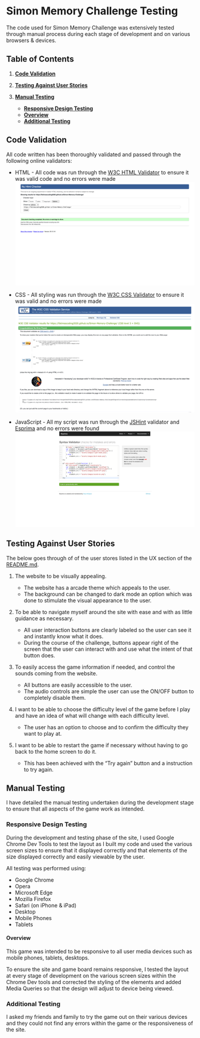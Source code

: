 # Simon Memory Challenge Testing

The code used for Simon Memory Challenge was extensively tested through manual process during each stage of development and on various browsers & devices.

## Table of Contents

1. [**Code Validation**](#code-validation)

2. [**Testing Against User Stories**](#testing-against-user-stories)

3. [**Manual Testing**](#manual-testing)
    - [**Responsive Design Testing**](#responsive-design-testing)
    - [**Overview**](#overview)
    - [**Additional Testing**](#additional-testing)

## Code Validation


All code written has been thoroughly validated and passed through the following online validators:

- HTML - All code was run through the [W3C HTML Validator](https://validator.w3.org/) to ensure it was valid code and no errors were made ![HTML Validator](testingfiles/HTMLValidator.png)

- CSS - All styling was run through the [W3C CSS Validator](https://jigsaw.w3.org/css-validator/) to ensure it was valid and no errors were made ![CSS Validator](testingfiles/CSSValidator.png)

- JavaScript - All my script was run through the [JSHint](https://jshint.com/) validator and [Esprima](https://esprima.org/demo/validate.html) and no errors were found ![Javascript Validator](testingfiles/JavascriptValidator.png)

## Testing Against User Stories

The below goes through of of the user stores listed in the UX section of the [README.md](https://github.com/FatimasCoding2020/Simon-Memory-Challenge/blob/main/README.md).

1. The website to be visually appealing.

    - The website has a arcade theme which appeals to the user.
    - The background can be changed to dark mode an option which was done to stimulate the visual appearance to the user.
    
2. To be able to navigate myself around the site with ease and with as little guidance as necessary.

    - All user interaction buttons are clearly labeled so the user can see it and instantly know what it does.
    - During the course of the challenge, buttons appear right of the screen that the user can interact with and use what the intent of that button does.

3. To easily access the game information if needed, and control the sounds coming from the website.

    - All buttons are easily accessible to the user.
    - The audio controls are simple the user can use the ON/OFF button to completely disable them.

4. I want to be able to choose the difficulty level of the game before I play and have an idea of what will change with each difficulty level.

    - The user has an option to choose and to confirm the difficulty they want to play at.

5. I want to be able to restart the game if necessary without having to go back to the home screen to do it.

    - This has been achieved with the “Try again” button and a instruction to try again.

## Manual Testing

I have detailed the manual testing undertaken during the development stage to ensure that all aspects of the game work as intended.

### Responsive Design Testing

During the development and testing phase of the site, I used Google Chrome Dev Tools to test the layout as I built my code and used the various screen sizes to ensure that it displayed correctly and that elements of the size displayed correctly and easily viewable by the user.

All testing was performed using:

- Google Chrome
- Opera
- Microsoft Edge
- Mozilla Firefox
- Safari (on iPhone & iPad)
- Desktop 
- Mobile Phones 
- Tablets 

#### Overview

This game was intended to be responsive to all user media devices such as mobile phones, tablets, desktops.

To ensure the site and game board remains responsive, I tested the layout at every stage of development on the various screen sizes within the Chrome Dev tools and corrected the styling of the elements and added Media Queries so that the design will adjust to device being viewed.


### Additional Testing

I asked my friends and family to try the game out on their various devices and they could not find any errors within the game or the responsiveness of the site.
